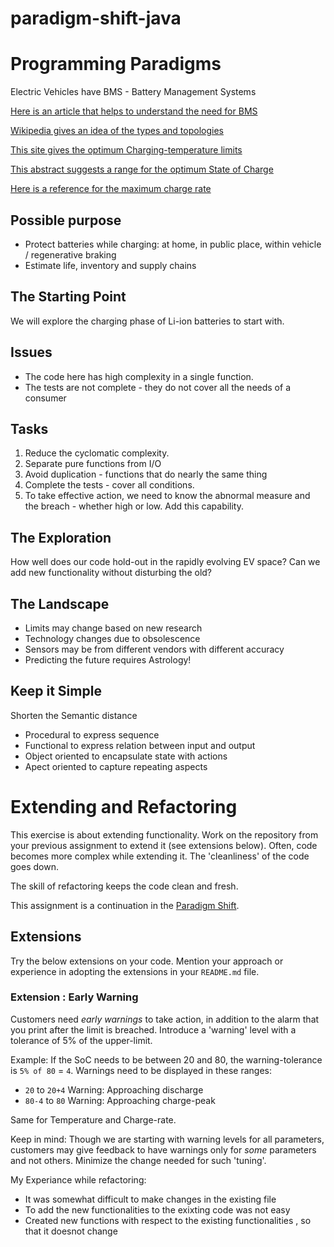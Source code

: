 # paradigm-shift-java

# Programming Paradigms

Electric Vehicles have BMS - Battery Management Systems

[Here is an article that helps to understand the need for BMS](https://circuitdigest.com/article/battery-management-system-bms-for-electric-vehicles)

[Wikipedia gives an idea of the types and topologies](https://en.wikipedia.org/wiki/Battery_management_system)

[This site gives the optimum Charging-temperature limits](https://batteryuniversity.com/learn/article/charging_at_high_and_low_temperatures)

[This abstract suggests a range for the optimum State of Charge](https://www.sciencedirect.com/science/article/pii/S2352484719310911)

[Here is a reference for the maximum charge rate](https://www.electronics-notes.com/articles/electronic_components/battery-technology/li-ion-lithium-ion-charging.php#:~:text=Constant%20current%20charge:%20In%20the%20first%20stage%20of,rate%20of%20a%20maximum%20of%200.8C%20is%20recommended.)

## Possible purpose

- Protect batteries while charging:
at home, in public place, within vehicle / regenerative braking
- Estimate life, inventory and supply chains

## The Starting Point

We will explore the charging phase of Li-ion batteries to start with.

## Issues

- The code here has high complexity in a single function.
- The tests are not complete - they do not cover all the needs of a consumer

## Tasks

1. Reduce the cyclomatic complexity.
1. Separate pure functions from I/O
1. Avoid duplication - functions that do nearly the same thing
1. Complete the tests - cover all conditions.
1. To take effective action, we need to know
the abnormal measure and the breach -
whether high or low. Add this capability.

## The Exploration

How well does our code hold-out in the rapidly evolving EV space?
Can we add new functionality without disturbing the old?

## The Landscape

- Limits may change based on new research
- Technology changes due to obsolescence
- Sensors may be from different vendors with different accuracy
- Predicting the future requires Astrology!

## Keep it Simple

Shorten the Semantic distance

- Procedural to express sequence
- Functional to express relation between input and output
- Object oriented to encapsulate state with actions
- Apect oriented to capture repeating aspects
# Extending and Refactoring

This exercise is about extending functionality.
Work on the repository from your previous assignment to extend it (see extensions below). 
Often, code becomes more complex while extending it.
The 'cleanliness' of the code goes down.

The skill of refactoring keeps the code clean and fresh.

This assignment is a continuation in the [Paradigm Shift](paradigm-shift.md).

## Extensions

Try the below  extensions on your code.
Mention your approach or experience in adopting the extensions in your `README.md` file.

### Extension : Early Warning
Customers need _early warnings_ to take action,
in addition to the alarm that you print after the limit is breached.
Introduce a 'warning' level with a tolerance of 5% of the upper-limit.

Example: If the SoC needs to be between 20 and 80, the warning-tolerance is `5% of 80` = `4`.
Warnings need to be displayed in these ranges:
- `20` to `20+4` Warning: Approaching discharge
- `80-4` to `80` Warning: Approaching charge-peak

Same for Temperature and Charge-rate.

Keep in mind: Though we are starting with warning levels for all parameters, customers may give feedback to have warnings only for _some_ parameters and not others. Minimize the change needed for such 'tuning'.

My Experiance while refactoring:
- It was somewhat difficult to make changes in the existing file
- To add the new functionalities to the exixting code was not easy
- Created new functions with respect to the existing functionalities , so that it doesnot change

